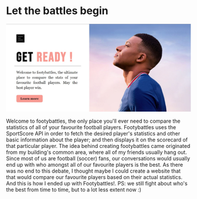 # Let the battles begin

![Landing page](img/Footybattles.jpg)

Welcome to footybattles, the only place you'll ever need to compare the statistics of all of your favourite football players. Footybattles uses the SportScore API in order to fetch the desired player's statistics and other basic information about the player; and then displays it on the scorecard of that particular player. The idea behind creating footybattles came originated from my building's common area, where all of my friends usually hang out. Since most of us are football (soccer) fans, our conversations would usually end up with who amongst all of our favourite players is the best. As there was no end to this debate, I thought maybe I could create a website that that would compare our favourite players based on their actual statistics. And this is how I ended up with Footybattles!. PS: we still fight about who's the best from time to time, but to a lot less extent now :)
